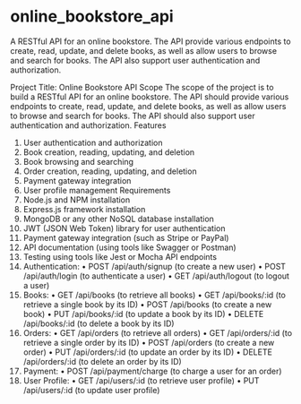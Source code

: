 # online_bookstore_api
A RESTful API for an online bookstore. The API provide various endpoints to create, read, update, and delete books, as well as allow users to browse and search for books. The API also support user authentication and authorization.

Project Title: Online Bookstore API
Scope The scope of the project is to build a RESTful API for an online bookstore. The API should provide various endpoints to create, read, update, and delete books, as well as allow users to browse and search for books. The API should also support user authentication and authorization.
Features
1.	User authentication and authorization
2.	Book creation, reading, updating, and deletion
3.	Book browsing and searching
4.	Order creation, reading, updating, and deletion
5.	Payment gateway integration
6.	User profile management
Requirements
1.	Node.js and NPM installation
2.	Express.js framework installation
3.	MongoDB or any other NoSQL database installation
4.	JWT (JSON Web Token) library for user authentication
5.	Payment gateway integration (such as Stripe or PayPal)
6.	API documentation (using tools like Swagger or Postman)
7.	Testing using tools like Jest or Mocha
API endpoints
1.	Authentication:
•	POST /api/auth/signup (to create a new user)
•	POST /api/auth/login (to authenticate a user)
•	GET /api/auth/logout (to logout a user)
2.	Books:
•	GET /api/books (to retrieve all books)
•	GET /api/books/:id (to retrieve a single book by its ID)
•	POST /api/books (to create a new book)
•	PUT /api/books/:id (to update a book by its ID)
•	DELETE /api/books/:id (to delete a book by its ID)
3.	Orders:
•	GET /api/orders (to retrieve all orders)
•	GET /api/orders/:id (to retrieve a single order by its ID)
•	POST /api/orders (to create a new order)
•	PUT /api/orders/:id (to update an order by its ID)
•	DELETE /api/orders/:id (to delete an order by its ID)
4.	Payment:
•	POST /api/payment/charge (to charge a user for an order)
5.	User Profile:
•	GET /api/users/:id (to retrieve user profile)
•	PUT /api/users/:id (to update user profile)
